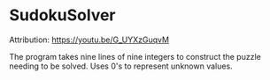 # SudokuSolver

Attribution: https://youtu.be/G_UYXzGuqvM

The program takes nine lines of nine integers to construct the puzzle needing
to be solved. Uses 0's to represent unknown values. 
